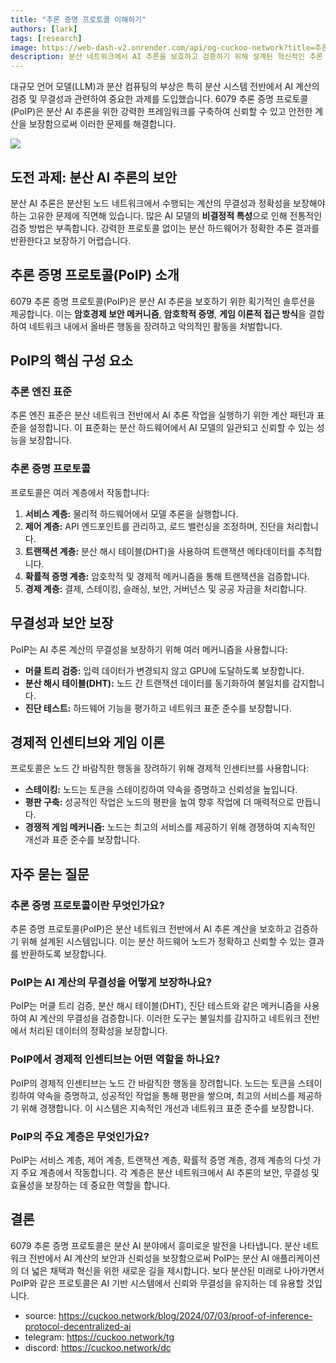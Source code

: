 ```yaml
---
title: "추론 증명 프로토콜 이해하기"
authors: [lark]
tags: [research]
image: https://web-dash-v2.onrender.com/api/og-cuckoo-network?title=추론 증명 프로토콜 이해하기
description: 분산 네트워크에서 AI 추론을 보호하고 검증하기 위해 설계된 혁신적인 추론 증명 프로토콜을 탐구합니다. 이 프로토콜이 분산 AI 컴퓨팅의 고유한 문제를 어떻게 해결하는지 알아보세요.
---
```


대규모 언어 모델(LLM)과 분산 컴퓨팅의 부상은 특히 분산 시스템 전반에서 AI 계산의 검증 및 무결성과 관련하여 중요한 과제를 도입했습니다. 6079 추론 증명 프로토콜(PoIP)은 분산 AI 추론을 위한 강력한 프레임워크를 구축하여 신뢰할 수 있고 안전한 계산을 보장함으로써 이러한 문제를 해결합니다.

![](https://cuckoo-network.b-cdn.net/2024-07-03-proof-of-inference-protocol-decentralized-ai.webp)

## 도전 과제: 분산 AI 추론의 보안

분산 AI 추론은 분산된 노드 네트워크에서 수행되는 계산의 무결성과 정확성을 보장해야 하는 고유한 문제에 직면해 있습니다. 많은 AI 모델의 **비결정적 특성**으로 인해 전통적인 검증 방법은 부족합니다. 강력한 프로토콜 없이는 분산 하드웨어가 정확한 추론 결과를 반환한다고 보장하기 어렵습니다.

## 추론 증명 프로토콜(PoIP) 소개

6079 추론 증명 프로토콜(PoIP)은 분산 AI 추론을 보호하기 위한 획기적인 솔루션을 제공합니다. 이는 **암호경제 보안 메커니즘**, **암호학적 증명**, **게임 이론적 접근 방식**을 결합하여 네트워크 내에서 올바른 행동을 장려하고 악의적인 활동을 처벌합니다.

## PoIP의 핵심 구성 요소

### 추론 엔진 표준

추론 엔진 표준은 분산 네트워크 전반에서 AI 추론 작업을 실행하기 위한 계산 패턴과 표준을 설정합니다. 이 표준화는 분산 하드웨어에서 AI 모델의 일관되고 신뢰할 수 있는 성능을 보장합니다.

### 추론 증명 프로토콜

프로토콜은 여러 계층에서 작동합니다:
1. **서비스 계층:** 물리적 하드웨어에서 모델 추론을 실행합니다.
2. **제어 계층:** API 엔드포인트를 관리하고, 로드 밸런싱을 조정하며, 진단을 처리합니다.
3. **트랜잭션 계층:** 분산 해시 테이블(DHT)을 사용하여 트랜잭션 메타데이터를 추적합니다.
4. **확률적 증명 계층:** 암호학적 및 경제적 메커니즘을 통해 트랜잭션을 검증합니다.
5. **경제 계층:** 결제, 스테이킹, 슬래싱, 보안, 거버넌스 및 공공 자금을 처리합니다.

## 무결성과 보안 보장

PoIP는 AI 추론 계산의 무결성을 보장하기 위해 여러 메커니즘을 사용합니다:
- **머클 트리 검증:** 입력 데이터가 변경되지 않고 GPU에 도달하도록 보장합니다.
- **분산 해시 테이블(DHT):** 노드 간 트랜잭션 데이터를 동기화하여 불일치를 감지합니다.
- **진단 테스트:** 하드웨어 기능을 평가하고 네트워크 표준 준수를 보장합니다.

## 경제적 인센티브와 게임 이론

프로토콜은 노드 간 바람직한 행동을 장려하기 위해 경제적 인센티브를 사용합니다:
- **스테이킹:** 노드는 토큰을 스테이킹하여 약속을 증명하고 신뢰성을 높입니다.
- **평판 구축:** 성공적인 작업은 노드의 평판을 높여 향후 작업에 더 매력적으로 만듭니다.
- **경쟁적 게임 메커니즘:** 노드는 최고의 서비스를 제공하기 위해 경쟁하여 지속적인 개선과 표준 준수를 보장합니다.

## 자주 묻는 질문

### 추론 증명 프로토콜이란 무엇인가요?

추론 증명 프로토콜(PoIP)은 분산 네트워크 전반에서 AI 추론 계산을 보호하고 검증하기 위해 설계된 시스템입니다. 이는 분산 하드웨어 노드가 정확하고 신뢰할 수 있는 결과를 반환하도록 보장합니다.

### PoIP는 AI 계산의 무결성을 어떻게 보장하나요?

PoIP는 머클 트리 검증, 분산 해시 테이블(DHT), 진단 테스트와 같은 메커니즘을 사용하여 AI 계산의 무결성을 검증합니다. 이러한 도구는 불일치를 감지하고 네트워크 전반에서 처리된 데이터의 정확성을 보장합니다.

### PoIP에서 경제적 인센티브는 어떤 역할을 하나요?

PoIP의 경제적 인센티브는 노드 간 바람직한 행동을 장려합니다. 노드는 토큰을 스테이킹하여 약속을 증명하고, 성공적인 작업을 통해 평판을 쌓으며, 최고의 서비스를 제공하기 위해 경쟁합니다. 이 시스템은 지속적인 개선과 네트워크 표준 준수를 보장합니다.

### PoIP의 주요 계층은 무엇인가요?

PoIP는 서비스 계층, 제어 계층, 트랜잭션 계층, 확률적 증명 계층, 경제 계층의 다섯 가지 주요 계층에서 작동합니다. 각 계층은 분산 네트워크에서 AI 추론의 보안, 무결성 및 효율성을 보장하는 데 중요한 역할을 합니다.

## 결론

6079 추론 증명 프로토콜은 분산 AI 분야에서 흥미로운 발전을 나타냅니다. 분산 네트워크 전반에서 AI 계산의 보안과 신뢰성을 보장함으로써 PoIP는 분산 AI 애플리케이션의 더 넓은 채택과 혁신을 위한 새로운 길을 제시합니다. 보다 분산된 미래로 나아가면서 PoIP와 같은 프로토콜은 AI 기반 시스템에서 신뢰와 무결성을 유지하는 데 유용할 것입니다.

- source: https://cuckoo.network/blog/2024/07/03/proof-of-inference-protocol-decentralized-ai
- telegram: https://cuckoo.network/tg
- discord: https://cuckoo.network/dc